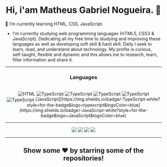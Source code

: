 <h1 align="center">Hi, i'am Matheus Gabriel Nogueira. 👋</h1>
<p>
🌱 I’m currently learning HTML, CSS, JavaScript. <br>

- I'm currently studying web programming languages (HTML5, CSS3 & JavaScript).
Dedicating all my free time to studying and improving these languages as well as developing soft skill & hard skill. Daily I seek to learn, read, and understand about technology. My profile is curious, self-taught, flexible and dynamic and this allows me to research, learn, filter information and share it.
</p>

<hr/>

 <h3 align="center">
Languages
</h3>

 <div align="center" style="display: inline_block"><br>
 <img align="center" alt="HTML" src="https://img.shields.io/badge/-HTML-white?style=for-the-badge&logo=HTML5&logoColor=blue">
 <img align="center" alt="TypeScript" src="https://img.shields.io/badge/-TypeScript-white?style=for-the-badge&logo=typescript&logoColor=blue">
 <img align="center" alt="TypeScript" src="[https://img.shields.io/badge/-TypeScript-white?style=for-the-badge&logo=typescript&logoColor=blue](https://img.shields.io/badge/-JavaScript-white?style=for-the-badge&logo=JavaScript&logoColor=blue)">
 <img align="center" alt="TypeScript" src="https://img.shields.io/badge/-TypeScript-white?style=for-the-badge&logo=typescript&logoColor=blue">
 <img align="center" alt="TypeScript" src="https://img.shields.io/badge/-TypeScript-white?style=for-the-badge&logo=typescript&logoColor=blue">
 <img align="center" alt="TypeScript" src="https://img.shields.io/badge/-TypeScript-white?style=for-the-badge&logo=typescript&logoColor=blue">
 [JavaScript][https://img.shields.io/badge/-TypeScript-white?style=for-the-badge&logo=typescript&logoColor=blue](https://img.shields.io/badge/-JavaScript-white?style=for-the-badge&logo=JavaScript&logoColor=blue)
</div>

<hr/>

<div align="center"> 
 <a href="https://www.linkedin.com/in/eomgn/" target="_blank"><img src="https://img.shields.io/badge/-LinkedIn-%230077B5?style=for-the-badge&logo=linkedin&logoColor=white" target="_blank"></a> 
  <a href="https://www.instagram.com/matheuzngr/" target="_blank"><img src="https://img.shields.io/badge/-Instagram-%23E4405F?style=for-the-badge&logo=instagram&logoColor=white" target="_blank"></a>
  <a href = "mailto:eomgnxd@gmail.com" target="_blank"><img src="https://img.shields.io/badge/-Email-%23333?style=for-the-badge&logo=icloud&logoColor=white" target="_blank"></a>
  <a href = "https://api.whatsapp.com/send?phone=5588981470492" target="_blank"><img src="https://img.shields.io/badge/WhatsApp-25D366?style=for-the-badge&logo=whatsapp&logoColor=white" target="_blank"></a>

<hr/>

<h2 align="center">
  Show some ❤️ by starring some of the repositories!
</h2>
